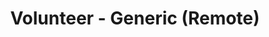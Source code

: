 ---
title: "Volunteer - Generic (Remote)"
about: "We are seeking enthusiastic and dedicated volunteers to join our family to contribute towards our mission of providing equal opportunities and creating a merit-driven society. As a volunteer, you will play a vital role in supporting our programs, initiatives, and events that benefit disadvantaged students, women, and create a positive change in our society."
startDate: "Start Date: Immediate"
duration: "Duration: 12 Months"
timeCommitment: "Time Commitment: 5 hr/week"
teamSize: "Team Size: 3-5"
responsibilities: |
  - Build strong and positive relationships with assigned mentees to establish trust and open communication
  - Provide guidance and mentorship to students in alignment with their academic, career, and personal aspirations
  - Assist students in setting realistic goals and developing action plans to achieve them
  - Offer insights, advice, and strategies based on your own experiences and expertise
  - Help students navigate challenges, setbacks, and decisions related to their academic journey
  - Align students with Kiran Foundation's Vision and Mission and foster a sense of responsibility towards the future
  - Participate in training sessions or workshops to enhance mentoring skills and effectiveness
requirements: |
  - Demonstrated expertise in your field or profession and ability to inspire
  - Strong interpersonal and communication skills, with the ability to listen and empathize
  - A passion for mentoring and a desire to contribute to the growth of young talent
  - Patience, adaptability, and the ability to guide students without imposing personal preferences
  - Familiarity with the challenges and opportunities faced by talented students

url: "volunteer-generic"
---